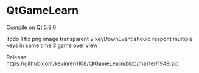 # QtGameLearn

Compile on Qt 5.8.0

Todo
1 fix png image transparent
2 keyDownEvent should respont multiple keys in same time
3 game over view

	
Release:
https://github.com/kevinren1108/QtGameLearn/blob/master/1949.zip